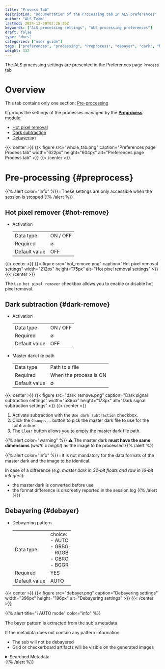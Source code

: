 ```yaml
---
title: "Process Tab"
description: "Documentation of the Processing tab in ALS preferences"
author: "ALS Team"
lastmod: 2024-12-30T02:26:36Z
keywords: ["ALS processing settings", "ALS processing preferences"]
draft: false
type: "docs"
categories: ["user guide"]
tags: ["preferences", "processing", "Preprocess", "debayer", "dark", "hot pixels"]
weight: 332
---
```


The ALS processing settings are presented in the Preferences page `Process` tab

<div class="row">
<div class="col-md-6">

# Overview

This tab contains only one section: [Pre-processing](#preprocess)

It groups the settings of the processes managed by the [**Preprocess**](../../modules/preprocess/) module:
- [Hot pixel removal](#hot-remove)
- [Dark subtraction](#dark-remove)
- [Debayering](#debayer)

</div>
<div class="col-md-6 d-flex align-items-center justify-content-center">
{{< center >}}
{{< figure src="whole_tab.png"
caption="Preferences page Process tab"
width="622px"
height="604px"
alt="Preferences page Process tab" >}}
{{< /center >}}

</div>
</div>

# Pre-processing {#preprocess}

{{% alert color="info" %}}
ℹ️ These settings are only accessible when the session is stopped
{{% /alert %}}

## Hot pixel remover {#hot-remove}

- Activation

    |           |          |
    |-----------|----------|
    |Data type  | ON / OFF |
    | Required  | ∅        |
    | Default value | OFF  |

{{< center >}}
{{< figure src="hot_remove.png"
caption="Hot pixel removal settings"
width="212px"
height="75px"
alt="Hot pixel removal settings" >}}
{{< /center >}}

The `Use hot pixel remover` checkbox allows you to enable or disable hot pixel removal.

## Dark subtraction {#dark-remove}

- Activation

    |           |          |
    |-----------|----------|
    |Data type  | ON / OFF |
    | Required  | ∅        |
    | Default value | OFF  |

- Master dark file path

    |           |                            |
    |-----------|----------------------------|
    |Data type  | Path to a file             |
    | Required  | When the process is ON     |
    | Default value | ∅                      |

{{< center >}}
{{< figure src="dark_remove.png"
caption="Dark signal subtraction settings"
width="589px"
height="173px"
alt="Dark signal subtraction settings" >}}
{{< /center >}}

1. Activate subtraction with the `Use dark subtraction` checkbox.
2. Click the `Change...` button to pick the master dark file to use for the subtraction. 
3. The `Clear` button allows you to empty the master dark file path.

{{% alert color="warning" %}}
⚠️ The master dark **must have the same dimensions** (_width x height_) as the image to be processed
{{% /alert %}}

{{% alert color="info" %}}
ℹ️ It is not mandatory for the data formats of the master dark and the image to be identical.

  In case of a difference (_e.g. master dark in 32-bit floats and raw in 16-bit integers_):
  - the master dark is converted before use
  - the format difference is discreetly reported in the session log
{{% /alert %}}

## Debayering {#debayer}

- Debayering pattern
    
    |           |                                                                   |
    |-----------|-------------------------------------------------------------------|
    |Data type  | choice:<br>- AUTO<br>- GRBG<br>- RGGB<br>- GBRG<br>- BGGR         |
    | Required  | YES                                                               |
    | Default value | AUTO                                                          |
    

{{< center >}}
{{< figure src="debayer.png"
caption="Debayering settings"
width="396px"
height="196px"
alt="Debayering settings" >}}
{{< /center >}}

{{% alert title="ℹ️ AUTO mode" color="info" %}}

The bayer pattern is extracted from the sub's metadata

If the metadata does not contain any pattern information:
  - The sub will not be debayered
  - Grid or checkerboard artifacts will be visible on the generated images

<details>
<summary>Searched Metadata</summary>

- FITS image: **BAYERPAT** FITS header
- Raw image: standard Exif header
</details>
{{% /alert %}}